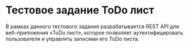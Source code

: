 # Тестовое задание ToDo лист

В рамках данного тестового задания разрабатывается REST API для веб-приложения «ToDo лист», которое позволяет аутентифицировать пользователя и управлять записями его ToDo листа. 
